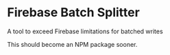 # Firebase Batch Splitter

A tool to exceed Firebase limitations for batched writes

This should become an NPM package sooner.
